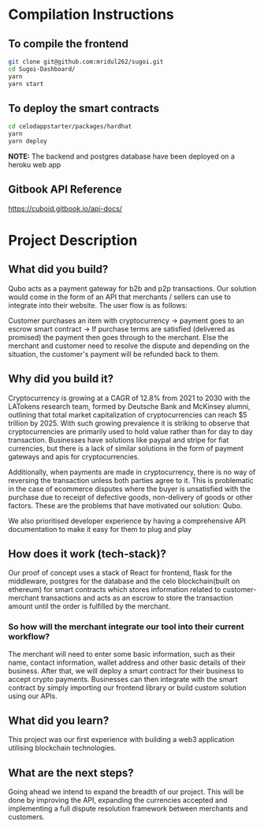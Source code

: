 # Compilation Instructions

## To compile the frontend
```bash
git clone git@github.com:mridul262/sugoi.git
cd Sugoi-Dashboard/
yarn
yarn start
```

## To deploy the smart contracts
```bash
cd celodappstarter/packages/hardhat
yarn
yarn deploy
```

**NOTE:** The backend and postgres database have been deployed on a heroku web app

## Gitbook API Reference
https://cuboid.gitbook.io/api-docs/




# Project Description

## What did you build?
Qubo acts as a payment gateway for b2b and p2p transactions. Our solution would come in the form of an API that merchants / sellers can use to integrate into their website. The user flow is as follows:

Customer purchases an item with cryptocurrency → payment goes to an escrow smart contract → If purchase terms are satisfied (delivered as promised) the payment then goes through to the merchant. Else the merchant and customer need to resolve the dispute and depending on the situation, the customer's payment will be refunded back to them.

## Why did you build it?
Cryptocurrency is growing at a CAGR of 12.8% from 2021 to 2030 with the LATokens research team, formed by Deutsche Bank and McKinsey alumni, outlining that total market capitalization of cryptocurrencies can reach $5 trillion by 2025. With such growing prevalence it is striking to observe that cryptocurrencies are primarily used to hold value rather than for day to day transaction. Businesses have solutions like paypal and stripe for fiat currencies, but there is a lack of similar solutions in the form of payment gateways and apis for cryptocurrencies.

Additionally, when payments are made in cryptocurrency, there is no way of reversing the transaction unless both parties agree to it. This is problematic in the case of ecommerce disputes where the buyer is unsatisfied with the purchase due to receipt of defective goods, non-delivery of goods or other factors. These are the problems that have motivated our solution: Qubo.

We also prioritised developer experience by having a comprehensive API documentation to make it easy for them to plug and play 

## How does it work (tech-stack)?
Our proof of concept uses a stack of React for frontend, flask for the middleware, postgres for the database and the celo blockchain(built on ethereum) for smart contracts which stores information related to customer-merchant transactions and acts as an escrow to store the transaction amount until the order is fulfilled by the merchant.

### So how will the merchant integrate our tool into their current workflow?
The merchant will need to enter some basic information, such as their name, contact information, wallet address and other basic details of their business. After that, we will deploy a smart contract for their business to accept crypto payments. Businesses can then integrate with the smart contract by simply importing our frontend library or build custom solution using our APIs.

## What did you learn?
This project was our first experience with building a web3 application utilising blockchain technologies. 

## What are the next steps?
Going ahead we intend to expand the breadth of our project. This will be done by improving the API, expanding the currencies accepted and implementing a full dispute resolution framework between merchants and customers.

